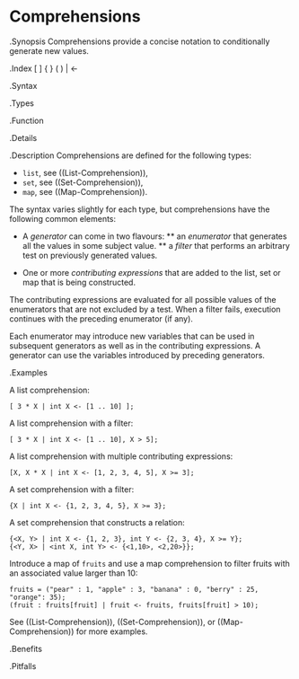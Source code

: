 # Comprehensions

.Synopsis
Comprehensions provide a concise notation to conditionally generate new values.

.Index
[ ] { } ( ) | <- 

.Syntax

.Types

.Function

.Details

.Description
Comprehensions are defined for the following types:

*  `list`, see ((List-Comprehension)),
*  `set`, see ((Set-Comprehension)),
*  `map`, see ((Map-Comprehension)).


The syntax varies slightly for each type, but comprehensions have the following common elements:

*  A _generator_ can come in two flavours:
**  an _enumerator_ that generates all the values in some subject value.
**  a _filter_ that performs an arbitrary test on previously generated values.

*  One or more _contributing expressions_ that are added to the list, set or map that is being constructed.


The contributing expressions are evaluated for all possible values of the enumerators that are not
excluded by a test. When a filter fails, execution continues with the preceding enumerator (if any).

Each enumerator may introduce new variables that can be used in subsequent generators as well as in the contributing expressions.
A generator can use the variables introduced by preceding generators. 

.Examples

A list comprehension:
```rascal-shell
[ 3 * X | int X <- [1 .. 10] ];
```
A list comprehension with a filter:
```rascal-shell,continue
[ 3 * X | int X <- [1 .. 10], X > 5];
```
A list comprehension with multiple contributing expressions:
```rascal-shell,continue
[X, X * X | int X <- [1, 2, 3, 4, 5], X >= 3];
```
A set comprehension with a filter:
```rascal-shell,continue
{X | int X <- {1, 2, 3, 4, 5}, X >= 3};
```
A set comprehension that constructs a relation:
```rascal-shell,continue
{<X, Y> | int X <- {1, 2, 3}, int Y <- {2, 3, 4}, X >= Y};
{<Y, X> | <int X, int Y> <- {<1,10>, <2,20>}};
```
Introduce a map of `fruits` and use a map comprehension to filter fruits with an associated value larger than 10:
```rascal-shell,continue
fruits = ("pear" : 1, "apple" : 3, "banana" : 0, "berry" : 25, "orange": 35);
(fruit : fruits[fruit] | fruit <- fruits, fruits[fruit] > 10);
```

See ((List-Comprehension)), ((Set-Comprehension)), or ((Map-Comprehension)) for more examples.

.Benefits

.Pitfalls

